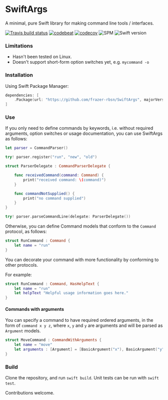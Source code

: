 # SwiftArgs

A minimal, pure Swift library for making command line tools / interfaces.

[![Travis build status](https://travis-ci.org/frazer-rbsn/SwiftArgs.svg?branch=master)](https://travis-ci.org/frazer-rbsn/SwiftArgs)
[![codebeat](https://codebeat.co/badges/50ae3c45-d0f4-4a10-be51-0b33831d6ad0)](https://codebeat.co/projects/github-com-frazer-rbsn-swiftargs)
[![codecov](https://codecov.io/gh/frazer-rbsn/SwiftArgs/branch/master/graph/badge.svg)](https://codecov.io/gh/frazer-rbsn/SwiftArgs)
![SPM](https://img.shields.io/badge/Swift%20Package%20Manager-Compatible-brightgreen.svg)
![Swift version](https://img.shields.io/badge/Swift-3.0.2-orange.svg)

### Limitations

* Hasn't been tested on Linux.
* Doesn't support short-form option switches yet, e.g. `mycommand -o`

### Installation

Using Swift Package Manager:

```swift
dependencies: [
    .Package(url: "https://github.com/frazer-rbsn/SwiftArgs", majorVersion: 0),
]
```

### Use


If you only need to define commands by keywords, i.e. without required arguments, option switches 
or usage documentation, you can use SwiftArgs as follows:

```swift
let parser = CommandParser()

try! parser.register("run", "new", "old")

struct ParserDelegate : CommandParserDelegate {

    func receivedCommand(command: Command) {
        print("received command: \(command)")
    }

    func commandNotSupplied() {
        print("no command supplied")
    }
}

try! parser.parseCommandLine(delegate: ParserDelegate())
```

Otherwise, you can define Command models that conform to the `Command` protocol, as follows:

```swift
struct RunCommand : Command {
    let name = "run"
}
```

You can decorate your command with more functionality by conforming to other protocols. 

For example:

```swift
struct RunCommand : Command, HasHelpText {
    let name = "run"
    let helpText "Helpful usage information goes here."
}
```

#### Commands with arguments

You can specify a command to have required ordered arguments, in the form of `command x y z`, 
where `x`, `y` and `y` are arguments and will be parsed as `Argument` models. 

```swift
struct MoveCommand : CommandWithArguments {
    let name = "move"
    let arguments : [Argument] = [BasicArgument("x"), BasicArgument("y")]
}
```


### Build

Clone the repository, and run `swift build`. Unit tests can be run with `swift test`.


Contributions welcome.
